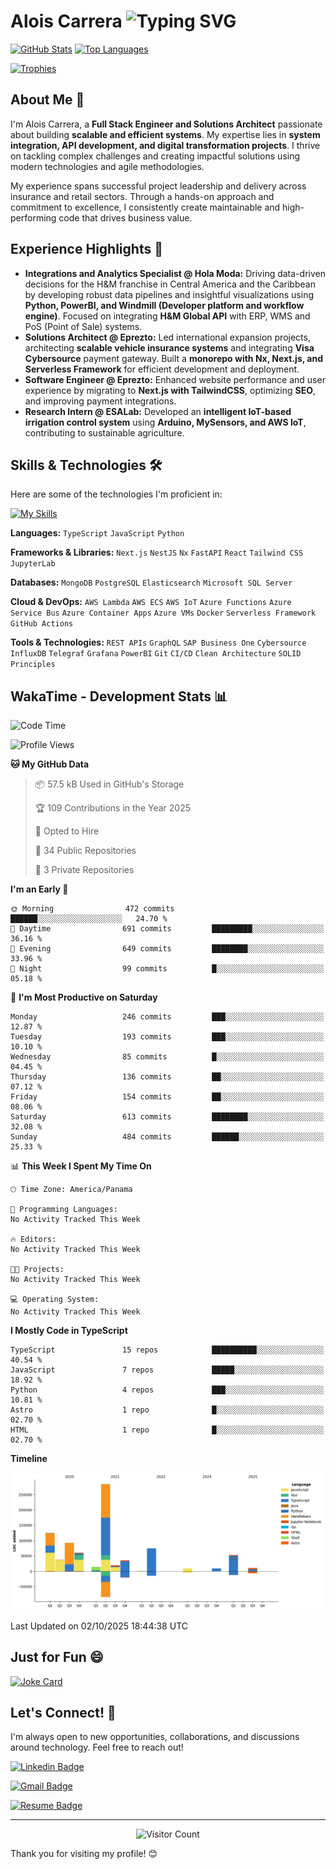 # Alois Carrera <img src="https://readme-typing-svg.demolab.com?font=Fira+Code&size=28&pause=1000&color=36BCF7&width=435&lines=Full+Stack+Engineer;Solutions+Architect;Systems+Integration;API+Development;Scalable+Web+Apps;Passionate+Innovation" alt="Typing SVG" />

<!-- START: Header Image - Replace with your actual header image URL -->
<!-- <p align="center">
  <img src="YOUR_HEADER_IMAGE_URL_HERE" alt="Alois Carrera Header" width="800" />
</p> -->
<!-- END: Header Image -->

[![GitHub Stats](https://github-readme-stats.vercel.app/api?username=AloisCRR&show_icons=true&theme=dark)](https://github.com/AloisCRR)
[![Top Languages](https://github-readme-stats.vercel.app/api/top-langs/?username=AloisCRR&layout=compact&theme=dark)](https://github.com/AloisCRR)
<!-- [![GitHub Streak](https://streak-stats.demolab.com/?user=AloisCRR)](https://git.io/streak-stats) -->
[![Trophies](https://github-profile-trophy.vercel.app/?username=AloisCRR&theme=dark)](https://github.com/AloisCRR)

## About Me 👋

I'm Alois Carrera, a **Full Stack Engineer and Solutions Architect** passionate about building **scalable and efficient systems**.  My expertise lies in **system integration, API development, and digital transformation projects**.  I thrive on tackling complex challenges and creating impactful solutions using modern technologies and agile methodologies.

My experience spans successful project leadership and delivery across insurance and retail sectors. Through a hands-on approach and commitment to excellence, I consistently create maintainable and high-performing code that drives business value.

## Experience Highlights 🚀

* **Integrations and Analytics Specialist @ Hola Moda:** Driving data-driven decisions for the H&M franchise in Central America and the Caribbean by developing robust data pipelines and insightful visualizations using **Python, PowerBI, and Windmill (Developer platform and workflow engine)**. Focused on integrating **H&M Global API** with ERP, WMS and PoS (Point of Sale) systems.
* **Solutions Architect @ Eprezto:** Led international expansion projects, architecting **scalable vehicle insurance systems** and integrating **Visa Cybersource** payment gateway. Built a **monorepo with Nx, Next.js, and Serverless Framework** for efficient development and deployment.
* **Software Engineer @ Eprezto:** Enhanced website performance and user experience by migrating to **Next.js with TailwindCSS**, optimizing **SEO**, and improving payment integrations.
* **Research Intern @ ESALab:** Developed an **intelligent IoT-based irrigation control system** using **Arduino, MySensors, and AWS IoT**, contributing to sustainable agriculture.

## Skills & Technologies 🛠️

Here are some of the technologies I'm proficient in:

[![My Skills](https://skillicons.dev/icons?i=ts,js,py,nodejs,nextjs,nestjs,react,tailwind,mongodb,postgres,elasticsearch,aws,azure,docker,grafana,git,githubactions,graphql)](https://skillicons.dev)

**Languages:**
`TypeScript` `JavaScript` `Python`

**Frameworks & Libraries:**
`Next.js` `NestJS` `Nx` `FastAPI` `React` `Tailwind CSS` `JupyterLab`

**Databases:**
`MongoDB` `PostgreSQL` `Elasticsearch` `Microsoft SQL Server`

**Cloud & DevOps:**
`AWS Lambda` `AWS ECS` `AWS IoT` `Azure Functions` `Azure Service Bus` `Azure Container Apps` `Azure VMs` `Docker` `Serverless Framework` `GitHub Actions`

**Tools & Technologies:**
`REST APIs` `GraphQL` `SAP Business One` `Cybersource` `InfluxDB` `Telegraf` `Grafana` `PowerBI` `Git` `CI/CD` `Clean Architecture` `SOLID Principles`

## WakaTime - Development Stats 📊

<!--START_SECTION:waka-->
![Code Time](http://img.shields.io/badge/Code%20Time-1%2C981%20hrs%201%20min-blue)

![Profile Views](http://img.shields.io/badge/Profile%20Views-0-blue)

**🐱 My GitHub Data** 

> 📦 57.5 kB Used in GitHub's Storage 
 > 
> 🏆 109 Contributions in the Year 2025
 > 
> 💼 Opted to Hire
 > 
> 📜 34 Public Repositories 
 > 
> 🔑 3 Private Repositories 
 > 
**I'm an Early 🐤** 

```text
🌞 Morning                472 commits         ██████░░░░░░░░░░░░░░░░░░░   24.70 % 
🌆 Daytime                691 commits         █████████░░░░░░░░░░░░░░░░   36.16 % 
🌃 Evening                649 commits         ████████░░░░░░░░░░░░░░░░░   33.96 % 
🌙 Night                  99 commits          █░░░░░░░░░░░░░░░░░░░░░░░░   05.18 % 
```
📅 **I'm Most Productive on Saturday** 

```text
Monday                   246 commits         ███░░░░░░░░░░░░░░░░░░░░░░   12.87 % 
Tuesday                  193 commits         ███░░░░░░░░░░░░░░░░░░░░░░   10.10 % 
Wednesday                85 commits          █░░░░░░░░░░░░░░░░░░░░░░░░   04.45 % 
Thursday                 136 commits         ██░░░░░░░░░░░░░░░░░░░░░░░   07.12 % 
Friday                   154 commits         ██░░░░░░░░░░░░░░░░░░░░░░░   08.06 % 
Saturday                 613 commits         ████████░░░░░░░░░░░░░░░░░   32.08 % 
Sunday                   484 commits         ██████░░░░░░░░░░░░░░░░░░░   25.33 % 
```


📊 **This Week I Spent My Time On** 

```text
🕑︎ Time Zone: America/Panama

💬 Programming Languages: 
No Activity Tracked This Week

🔥 Editors: 
No Activity Tracked This Week

🐱‍💻 Projects: 
No Activity Tracked This Week

💻 Operating System: 
No Activity Tracked This Week
```

**I Mostly Code in TypeScript** 

```text
TypeScript               15 repos            ██████████░░░░░░░░░░░░░░░   40.54 % 
JavaScript               7 repos             █████░░░░░░░░░░░░░░░░░░░░   18.92 % 
Python                   4 repos             ███░░░░░░░░░░░░░░░░░░░░░░   10.81 % 
Astro                    1 repo              █░░░░░░░░░░░░░░░░░░░░░░░░   02.70 % 
HTML                     1 repo              █░░░░░░░░░░░░░░░░░░░░░░░░   02.70 % 
```



**Timeline**

![Lines of Code chart](https://raw.githubusercontent.com/AloisCRR/AloisCRR/main/assets/bar_graph.png)


 Last Updated on 02/10/2025 18:44:38 UTC
<!--END_SECTION:waka-->

## Just for Fun 😄

<!-- START: Random Dev Joke - You can choose from Joke, Meme, or Quote. Using Joke for now.  You can switch to Meme or Quote if you prefer -->
[![Joke Card](https://readme-jokes.vercel.app/api)](https://readme-jokes.vercel.app/)
<!-- END: Random Dev Joke -->


## Let's Connect! 🤝

I'm always open to new opportunities, collaborations, and discussions around technology. Feel free to reach out!

[![Linkedin Badge](https://img.shields.io/badge/LinkedIn-0077B5?style=for-the-badge&logo=linkedin&logoColor=white)](https://www.linkedin.com/in/alois-carrera)
<!-- [![GitHub Badge](https://img.shields.io/badge/GitHub-100000?style=for-the-badge&logo=github&logoColor=white)](https://github.com/AloisCRR) -->

[![Gmail Badge](https://img.shields.io/badge/Gmail-D14836?style=for-the-badge&logo=gmail&logoColor=white)](mailto:aloiscarrera@gmail.com)

[![Resume Badge](https://img.shields.io/badge/Resume-000000?style=for-the-badge&logo=document&logoColor=white)](https://aloiscrr.github.io/resume/)
<!-- [![Twitter Badge](https://img.shields.io/badge/Twitter-1DA1F2?style=for-the-badge&logo=twitter&logoColor=white)](https://twitter.com/AloisCRR) -->

---

<p align="center">
  <img src="https://profile-counter.glitch.me/AloisCRR/count.svg" alt="Visitor Count"/>
</p>

Thank you for visiting my profile! 😊